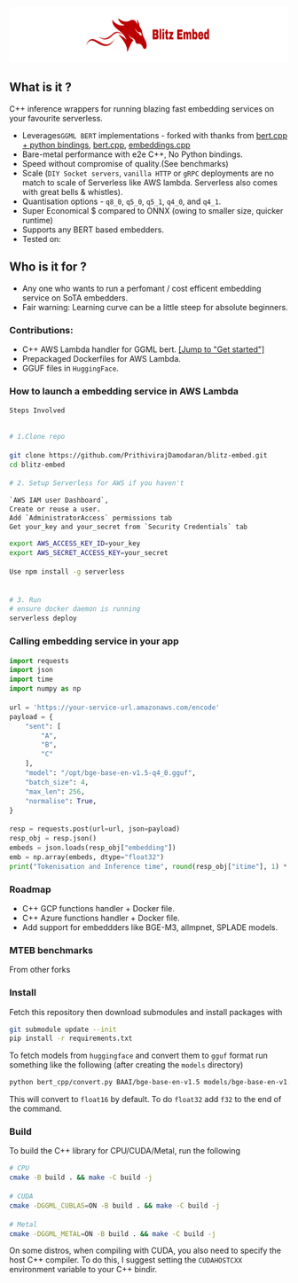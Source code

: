 
<p align="center">
  <img alt="Blitz-Embed Library Icon" src="logo.png" width="800" height="100">
</p>

## What is it ?
C++ inference wrappers for running blazing fast embedding services on your favourite serverless.

- Leverages`GGML BERT` implementations - forked with thanks from [bert.cpp + python bindings](https://github.com/iamlemec/bert.cpp), [bert.cpp](https://github.com/skeskinen/bert.cpp), [embeddings.cpp](https://github.com/xyzhang626/embeddings.cpp)
- Bare-metal performance with e2e C++, No Python bindings.
- Speed without compromise of quality.(See benchmarks)
- Scale (`DIY Socket servers`, `vanilla HTTP` or `gRPC` deployments are no match to scale of Serverless like AWS lambda. Serverless also comes with great bells & whistles).
- Quantisation options - `q8_0`, `q5_0`, `q5_1`, `q4_0`, and `q4_1`.
- Super Economical $ compared to ONNX (owing to smaller size, quicker runtime)
- Supports any BERT based embedders. 
- Tested on: 

## Who is it for ?
- Any one who wants to run a perfomant / cost efficent embedding service on SoTA embedders.
- Fair warning: Learning curve can be a little steep for absolute beginners.
 

### Contributions:
- C++ AWS Lambda handler for GGML bert. [[Jump to "Get started"]]()
- Prepackaged Dockerfiles for AWS Lambda.
- GGUF files in `HuggingFace`.


### How to launch a embedding service in AWS Lambda

    Steps Involved

```sh

# 1.Clone repo

git clone https://github.com/PrithivirajDamodaran/blitz-embed.git
cd blitz-embed

# 2. Setup Serverless for AWS if you haven't
```

    `AWS IAM user Dashboard`, 
    Create or reuse a user.
    Add `AdministratorAccess` permissions tab
    Get your_key and your_secret from `Security Credentials` tab


```sh
export AWS_ACCESS_KEY_ID=your_key
export AWS_SECRET_ACCESS_KEY=your_secret

Use npm install -g serverless 


# 3. Run
# ensure docker daemon is running
serverless deploy
```


### Calling embedding service in your app

```python
import requests
import json
import time
import numpy as np

url = 'https://your-service-url.amazonaws.com/encode'
payload = {
    "sent": [
        "A",
        "B",
        "C"
    ],
    "model": "/opt/bge-base-en-v1.5-q4_0.gguf",
    "batch_size": 4,
    "max_len": 256,
    "normalise": True,
}

resp = requests.post(url=url, json=payload)
resp_obj = resp.json()
embeds = json.loads(resp_obj["embedding"])
emb = np.array(embeds, dtype="float32")
print("Tokenisation and Inference time", round(resp_obj["itime"], 1) * 0.001, " ms") # / 1000 as this time comes in microseconds
```


### Roadmap
- C++ GCP functions handler + Docker file.
- C++ Azure functions handler + Docker file.
- Add support for embeddders like BGE-M3, allmpnet, SPLADE models.


### MTEB benchmarks

From other forks



### Install

Fetch this repository then download submodules and install packages with
```sh
git submodule update --init
pip install -r requirements.txt
```

To fetch models from `huggingface` and convert them to `gguf` format run something like the following (after creating the `models` directory)
```sh
python bert_cpp/convert.py BAAI/bge-base-en-v1.5 models/bge-base-en-v1.5-f16.gguf
```
This will convert to `float16` by default. To do `float32` add `f32` to the end of the command.

### Build

To build the C++ library for CPU/CUDA/Metal, run the following
```sh
# CPU
cmake -B build . && make -C build -j

# CUDA
cmake -DGGML_CUBLAS=ON -B build . && make -C build -j

# Metal
cmake -DGGML_METAL=ON -B build . && make -C build -j
```
On some distros, when compiling with CUDA, you also need to specify the host C++ compiler. To do this, I suggest setting the `CUDAHOSTCXX` environment variable to your C++ bindir.

